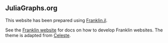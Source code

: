 ## JuliaGraphs.org

This website has been prepared using [Franklin.jl](https://github.com/tlienart/Franklin.jl).

See the [Franklin website](https://franklinjl.org/) for docs on how to develop Franklin websites.
The theme is adapted from [Celeste](https://github.com/nicoelayda/celeste).
